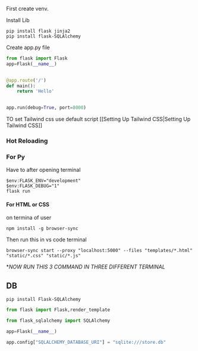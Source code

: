 First create venv.

Install Lib
```
pip install flask jinja2
pip install flask-SQLAlchemy
```

Create app.py file
```python
from flask import Flask
app=Flask(__name__)
  

@app.route('/')
def main():
    return 'Hello'

  
app.run(debug=True, port=8000)
```

TO set Tailwind css use default script [[Setting Up Tailwind CSS|Setting Up Tailwind CSS]]

### Hot Reloading

### For Py
Have to after opening terminal
```
$env:FLASK_ENV="development"
$env:FLASK_DEBUG="1"
flask run 
```


#### For HTML or CSS
on termina of user
```
npm install -g browser-sync
```
Then run this in vs code terminal
```
browser-sync start --proxy "localhost:5000" --files "templates/*.html" "static/*.css" "static/*.js"
```

**NOW RUN THIS 3 COMMAND IN THREE DIFFERENT TERMINAL*

## DB
```
pip install Flask-SQLAlchemy
```
```python
from flask import Flask,render_template

from flask_sqlalchemy import SQLAlchemy

app=Flask(__name__)

app.config["SQLALCHEMY_DATABASE_URI"] = "sqlite:///store.db"
```